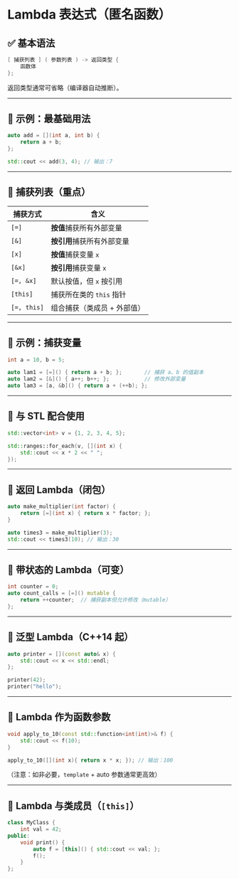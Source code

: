 # Lambda 表达式（匿名函数）

## ✅ 基本语法

```cpp
[ 捕获列表 ] ( 参数列表 ) -> 返回类型 {
    函数体
};
```

返回类型通常可省略（编译器自动推断）。

------

## 🔹 示例：最基础用法

```cpp
auto add = [](int a, int b) {
    return a + b;
};

std::cout << add(3, 4); // 输出：7
```

------

## 🔹 捕获列表（重点）

| 捕获方式    | 含义                        |
| ----------- | --------------------------- |
| `[=]`       | **按值**捕获所有外部变量    |
| `[&]`       | **按引用**捕获所有外部变量  |
| `[x]`       | **按值**捕获变量 `x`        |
| `[&x]`      | **按引用**捕获变量 `x`      |
| `[=, &x]`   | 默认按值，但 `x` 按引用     |
| `[this]`    | 捕获所在类的 `this` 指针    |
| `[=, this]` | 组合捕获（类成员 + 外部值） |

------

## 🔹 示例：捕获变量

```cpp
int a = 10, b = 5;

auto lam1 = [=]() { return a + b; };       // 捕获 a、b 的值副本
auto lam2 = [&]() { a++; b++; };           // 修改外部变量
auto lam3 = [a, &b]() { return a + (++b); };
```

------

## 🔹 与 STL 配合使用

```cpp
std::vector<int> v = {1, 2, 3, 4, 5};

std::ranges::for_each(v, [](int x) {
    std::cout << x * 2 << " ";
});
```

------

## 🔹 返回 Lambda（闭包）

```cpp
auto make_multiplier(int factor) {
    return [=](int x) { return x * factor; };
}

auto times3 = make_multiplier(3);
std::cout << times3(10); // 输出：30
```

------

## 🔹 带状态的 Lambda（可变）

```cpp
int counter = 0;
auto count_calls = [=]() mutable {
    return ++counter;  // 捕获副本但允许修改（mutable）
};
```

------

## 🔹 泛型 Lambda（C++14 起）

```cpp
auto printer = [](const auto& x) {
    std::cout << x << std::endl;
};

printer(42);
printer("hello");
```

------

## 🔹 Lambda 作为函数参数

```cpp
void apply_to_10(const std::function<int(int)>& f) {
    std::cout << f(10);
}

apply_to_10([](int x){ return x * x; }); // 输出：100
```

（注意：如非必要，`template` + auto 参数通常更高效）

------

## 🔹 Lambda 与类成员（`[this]`）

```cpp
class MyClass {
    int val = 42;
public:
    void print() {
        auto f = [this]() { std::cout << val; };
        f();
    }
};
```